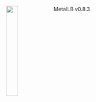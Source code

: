 <img align="left" src="/images/logo.png" width="25%"></img>
MetalLB v0.8.3
<p style="clear: both"></p>
